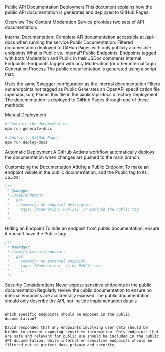 

Public API Documentation Deployment
This document explains how the public API documentation is generated and deployed to GitHub Pages.

Overview
The Content Moderation Service provides two sets of API documentation:

Internal Documentation: Complete API documentation accessible at /api-docs when running the service
Public Documentation: Filtered documentation deployed to GitHub Pages with only publicly accessible endpoints
What is Public vs. Internal?
Public Endpoints: Endpoints tagged with both Moderation and Public in their JSDoc comments
Internal Endpoints: Endpoints tagged with only Moderation (or other internal tags)
Generation Process
The public documentation is generated using a script that:

Uses the same Swagger configuration as the internal documentation
Filters out endpoints not tagged as Public
Generates an OpenAPI specification file (openapi.json)
Places this file in the public/api-docs directory
Deployment
The documentation is deployed to GitHub Pages through one of these methods:

Manual Deployment
```bash
# Generate the documentation
npm run generate-docs

# Deploy to GitHub Pages
npm run deploy-docs
```
Automatic Deployment
A GitHub Actions workflow automatically deploys the documentation when changes are pushed to the main branch.

Customizing the Documentation
Adding a Public Endpoint
To make an endpoint visible in the public documentation, add the Public tag to its JSDoc:

```js
/**
 * @swagger
 * /some/endpoint:
 *   get:
 *     summary: An endpoint description
 *     tags: [Moderation, Public]  // Include the Public tag
 *     ...
 */
```
Hiding an Endpoint
To hide an endpoint from public documentation, ensure it doesn't have the Public tag:

```js
/**
 * @swagger
 * /some/internal/endpoint:
 *   get:
 *     summary: An internal endpoint
 *     tags: [Moderation]  // No Public tag
 *     ...
 */
```
Security Considerations
Never expose sensitive endpoints in the public documentation
Regularly review the public documentation to ensure no internal endpoints are accidentally exposed
The public documentation should only describe the API, not include implementation details
```

Which specific endpoints should be exposed in the public documentation?

David responded that any endpoints involving user data should be hidden to prevent exposing sensitive information. Only endpoints that are safe and relevant for public use should be included in the public API documentation, while internal or sensitive endpoints should be filtered out to protect data privacy and security.
